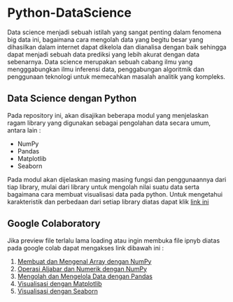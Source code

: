 # Python-DataScience

Data science menjadi sebuah istilah yang sangat penting dalam fenomena big data ini, bagaimana cara mengolah data yang begitu besar yang dihasilkan dalam internet dapat dikelola dan dianalisa dengan baik sehingga dapat menjadi sebuah data prediksi yang lebih akurat dengan data sebenarnya. Data science merupakan sebuah cabang ilmu yang mengggabungkan ilmu inferensi data, penggabungan algoritmik dan penggunaan teknologi untuk memecahkan masalah analitik yang kompleks. 

## Data Science dengan Python

Pada repository ini, akan disajikan beberapa modul yang menjelaskan ragam library yang digunakan sebagai pengolahan data secara umum, antara lain :
- NumPy
- Pandas
- Matplotlib
- Seaborn

Pada modul akan dijelaskan masing masing fungsi dan penggunaannya dari tiap library, mulai dari library untuk mengolah nilai suatu data serta bagaimana cara membuat visualisasi data pada python. Untuk mengetahui karakteristik dan perbedaan dari setiap library diatas dapat klik [link ini](https://github.com/fakmalpradana/Python-DataScience/wiki)

## Google Colaboratory

Jika preview file terlalu lama loading atau ingin membuka file ipnyb diatas pada google colab dapat mengakses link dibawah ini :
1. [Membuat dan Mengenal Array dengan NumPy](https://colab.research.google.com/github/fakmalpradana/Python-DataScience/blob/main/NumPy%2001%20(Array).ipynb)
2. [Operasi Aljabar dan Numerik dengan NumPy](https://colab.research.google.com/github/fakmalpradana/Python-DataScience/blob/main/NumPy%2002%20(Operation).ipynb)
3. [Mengolah dan Mengelola Data dengan Pandas]()
4. [Visualisasi dengan Matplotlib]()
5. [Visualisasi dengan Seaborn]()
